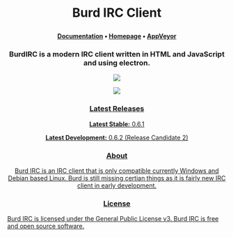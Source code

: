 <h1 align="center">
 
  Burd IRC Client
  
</h1>

<p align="center">
 <b>
   <a href="https://burd.detectivetaco.net">Documentation</a>
   •
   <a href="https://burdirc.haxed.net">Homepage</a>
   •
  <a href="https://ci.appveyor.com/project/BurdIRC/burd/">AppVeyor</a>
 </b>
</p>

<h3 align="center">
 BurdIRC is a modern IRC client written in HTML and JavaScript and using electron.
</h3>

<p align="center">
        <a href="irc://chat.freenode.net/burdirc"><img                                     
                src="https://img.shields.io/badge/freenode-%23burdirc-%238B89EC.svg?style=flat-square"></a>
</p>        
<p align="center">
      <a href="https://ci.appveyor.com/project/BurdIRC/burd/branch/master"><img
                src="https://ci.appveyor.com/api/projects/status/q0h13y72oanfkbjj/branch/master?svg=true"</a> 
       </p>

<h3 align="center">
Latest Releases
</h3>

<p align="center">
<b>Latest Stable:</b> 0.6.1
</p>
<p align="center">
<b>Latest Development:</b> 0.6.2 (Release Candidate 2)
</p>
 
 <h3 align="center">
 About
 </h3>
 
 <p align="center">Burd IRC is an IRC client that is only compatible currently Windows and Debian based Linux. Burd is still missing certian things as it is fairly new IRC client in early development.</p>

<h3 align="center">
  License
</h3>
 
 <p align="center">
 
 Burd IRC is licensed under the General Public License v3. Burd IRC is free and open source software.
 
 </p>
